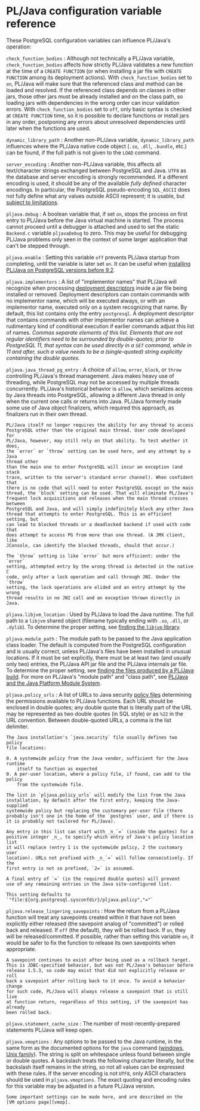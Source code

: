 # PL/Java configuration variable reference

These PostgreSQL configuration variables can influence PL/Java's operation:

`check_function_bodies`
: Although not technically a PL/Java variable, `check_function_bodies` affects
    how strictly PL/Java validates a new function at the time of a
    `CREATE FUNCTION` (or when installing a jar file with `CREATE FUNCTION`
    among its deployment actions). With `check_function_bodies` set to `on`,
    PL/Java will make sure that the referenced class and method can be loaded
    and resolved. If the referenced class depends on classes in other jars,
    those other jars must be already installed and on the class path, so
    loading jars with dependencies in the wrong order can incur validation
    errors. With `check_function_bodies` set to `off`, only basic syntax is
    checked at `CREATE FUNCTION` time, so it is possible to declare functions
    or install jars in any order, postponing any errors about unresolved
    dependencies until later when the functions are used.

`dynamic_library_path`
: Another non-PL/Java variable, `dynamic_library_path` influences
    where the PL/Java native code object (`.so`, `.dll`, `.bundle`, etc.) can
    be found, if the full path is not given to the `LOAD` command.

`server_encoding`
: Another non-PL/Java variable, this affects all text/character strings
    exchanged between PostgreSQL and Java. `UTF8` as the database and server
    encoding is strongly recommended. If a different encoding is used, it
    should be any of the available _fully defined_ character encodings. In
    particular, the PostgreSQL pseudo-encoding `SQL_ASCII` does not fully
    define what any values outside ASCII represent; it is usable, but
    [subject to limitations][sqlascii].

`pljava.debug`
: A boolean variable that, if set `on`, stops the process on first entry to
    PL/Java before the Java virtual machine is started. The process cannot
    proceed until a debugger is attached and used to set the static
    `Backend.c` variable `pljavaDebug` to zero. This may be useful for debugging
    PL/Java problems only seen in the context of some larger application
    that can't be stepped through.

`pljava.enable`
: Setting this variable `off` prevents PL/Java startup from completing, until
    the variable is later set `on`. It can be useful when
    [installing PL/Java on PostgreSQL versions before 9.2][pre92].

`pljava.implementors`
: A list of "implementor names" that PL/Java will recognize when processing
    [deployment descriptors][depdesc] inside a jar file being installed or
    removed. Deployment descriptors can contain commands with no implementor
    name, which will be executed always, or with an implementor name, executed
    only on a system recognizing that name. By default, this list contains only
    the entry `postgresql`. A deployment descriptor that contains commands with
    other implementor names can achieve a rudimentary kind of conditional
    execution if earlier commands adjust this list of names. _Commas separate
    elements of this list. Elements that are not regular identifiers need to be
    surrounded by double-quotes; prior to PostgreSQL 11, that syntax can be used
    directly in a `SET` command, while in 11 and after, such a value needs to be
    a (single-quoted) string explicitly containing the double quotes._

`pljava.java_thread_pg_entry`
: A choice of `allow`, `error`, `block`, or `throw` controlling PL/Java's thread
    management. Java makes heavy use of threading, while PostgreSQL may not be
    accessed by multiple threads concurrently. PL/Java's historical behavior is
    `allow`, which serializes access by Java threads into PostgreSQL, allowing
    a different Java thread in only when the current one calls or returns into
    Java. PL/Java formerly made some use of Java object finalizers, which
    required this approach, as finalizers run in their own thread.

    PL/Java itself no longer requires the ability for any thread to access
    PostgreSQL other than the original main thread. User code developed for
    PL/Java, however, may still rely on that ability. To test whether it does,
    the `error` or `throw` setting can be used here, and any attempt by a Java
    thread other
    than the main one to enter PostgreSQL will incur an exception (and stack
    trace, written to the server's standard error channel). When confident that
    there is no code that will need to enter PostgreSQL except on the main
    thread, the `block` setting can be used. That will eliminate PL/Java's
    frequent lock acquisitions and releases when the main thread crosses between
    PostgreSQL and Java, and will simply indefinitely block any other Java
    thread that attempts to enter PostgreSQL. This is an efficient setting, but
    can lead to blocked threads or a deadlocked backend if used with code that
    does attempt to access PG from more than one thread. (A JMX client, like
    JConsole, can identify the blocked threads, should that occur.)

    The `throw` setting is like `error` but more efficient: under the `error`
    setting, attempted entry by the wrong thread is detected in the native C
    code, only after a lock operation and call through JNI. Under the `throw`
    setting, the lock operations are elided and an entry attempt by the wrong
    thread results in no JNI call and an exception thrown directly in Java.

`pljava.libjvm_location`
: Used by PL/Java to load the Java runtime. The full path to a `libjvm` shared
    object (filename typically ending with `.so`, `.dll`, or `.dylib`).
    To determine the proper setting, see [finding the `libjvm` library][fljvm].

`pljava.module_path`
: The module path to be passed to the Java application class loader. The default
    is computed from the PostgreSQL configuration and is usually correct, unless
    PL/Java's files have been installed in unusual locations. If it must be set
    explicitly, there must be at least two (and usually only two) entries, the
    PL/Java API jar file and the PL/Java internals jar file. To determine the
    proper setting, see
    [finding the files produced by a PL/Java build](../install/locate.html).
    For more on PL/Java's "module path" and "class path", see
    [PL/Java and the Java Platform Module System](jpms.html).

`pljava.policy_urls`
: A list of URLs to Java security [policy files](policy.html) determining
    the permissions available to PL/Java functions. Each URL should be
    enclosed in double quotes; any double quote that is literally part of
    the URL may be represented as two double quotes (in SQL style) or as
    `%22` in the URL convention. Between double-quoted URLs, a comma is the
    list delimiter.

    The Java installation's `java.security` file usually defines two policy
    file locations:

    0. A systemwide policy from the Java vendor, sufficient for the Java runtime
        itself to function as expected
    0. A per-user location, where a policy file, if found, can add to the policy
        from the systemwide file.

    The list in `pljava.policy_urls` will modify the list from the Java
    installation, by default after the first entry, keeping the Java-supplied
    systemwide policy but replacing the customary per-user file (there
    probably isn't one in the home of the `postgres` user, and if there is
    it is probably not tailored for PL/Java).

    Any entry in this list can start with _n_`=` (inside the quotes) for a
    positive integer _n_, to specify which entry of Java's policy location list
    it will replace (entry 1 is the systemwide policy, 2 the customary user
    location). URLs not prefixed with _n_`=` will follow consecutively. If the
    first entry is not so prefixed, `2=` is assumed.

    A final entry of `=` (in the required double quotes) will prevent
    use of any remaining entries in the Java site-configured list.

    This setting defaults to
    `"file:${org.postgresql.sysconfdir}/pljava.policy","="`

`pljava.release_lingering_savepoints`
: How the return from a PL/Java function will treat any savepoints created
    within it that have not been explicitly either released (the savepoint
    analog of "committed") or rolled back and released.
    If `off` (the default), they will be rolled back. If `on`, they will be
    released/committed. If possible, rather than setting this variable `on`,
    it would be safer to fix the function to release its own savepoints when
    appropriate.

    A savepoint continues to exist after being used as a rollback target.
    This is JDBC-specified behavior, but was not PL/Java's behavior before
    release 1.5.3, so code may exist that did not explicitly release or roll
    back a savepoint after rolling back to it once. To avoid a behavior change
    for such code, PL/Java will always release a savepoint that is still live
    at function return, regardless of this setting, if the savepoint has already
    been rolled back.

`pljava.statement_cache_size`
: The number of most-recently-prepared statements PL/Java will keep open.

`pljava.vmoptions`
: Any options to be passed to the Java runtime, in the same form as the
    documented options for the `java` command ([windows][jow],
    [Unix family][jou]). The string is split on whitespace unless found
    between single or double quotes. A backslash treats the following
    character literally, but the backslash itself remains in the string,
    so not all values can be expressed with these rules. If the server
    encoding is not `UTF8`, only ASCII characters should be used in
    `pljava.vmoptions`. The exact quoting and encoding rules for this variable
    may be adjusted in a future PL/Java version.

    Some important settings can be made here, and are described on the
    [VM options page][vmop].

[pre92]: ../install/prepg92.html
[depdesc]: https://github.com/tada/pljava/wiki/Sql-deployment-descriptor
[fljvm]: ../install/locatejvm.html
[jmx]: http://www.oracle.com/technetwork/articles/java/javamanagement-140525.html
[jvvm]: http://docs.oracle.com/javase/8/docs/technotes/guides/visualvm/
[jow]: https://docs.oracle.com/javase/8/docs/technotes/tools/windows/java.html
[jou]: https://docs.oracle.com/javase/8/docs/technotes/tools/unix/java.html
[vmop]: ../install/vmoptions.html
[sqlascii]: charsets.html#Using_PLJava_with_server_encoding_SQL_ASCII
